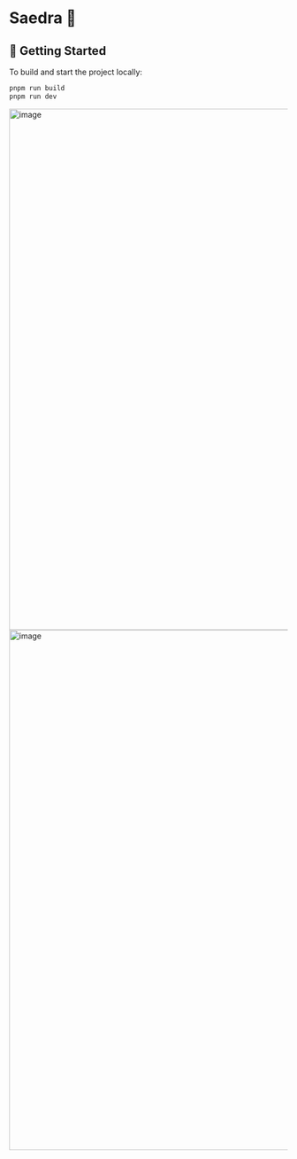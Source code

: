 # Saedra 🌱

## 🚀 Getting Started

To build and start the project locally:

```sh
pnpm run build
pnpm run dev
```

<img width="1909" height="942" alt="image" src="https://github.com/user-attachments/assets/c1525490-4f25-4dcd-9996-70325a354202" />
<img width="1912" height="940" alt="image" src="https://github.com/user-attachments/assets/48232ac2-261e-4d71-a255-9209b2bc1bec" />


